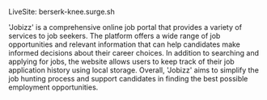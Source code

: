 LiveSite: berserk-knee.surge.sh

'Jobizz' is a comprehensive online job portal that provides a variety of services to job seekers. The platform offers a wide range of job opportunities and relevant information that can help candidates make informed decisions about their career choices. In addition to searching and applying for jobs, the website allows users to keep track of their job application history using local storage. Overall, 'Jobizz' aims to simplify the job hunting process and support candidates in finding the best possible employment opportunities.
